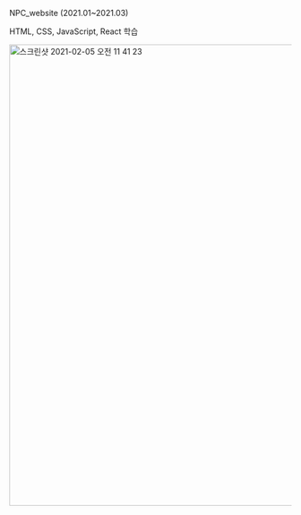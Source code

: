 NPC_website (2021.01~2021.03)

HTML, CSS, JavaScript, React 학습

<img width="824" alt="스크린샷 2021-02-05 오전 11 41 23" src="https://user-images.githubusercontent.com/67233988/117448393-a9d2cc00-af79-11eb-9387-0acc1c000651.png">
